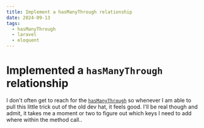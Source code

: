 ```yaml
---
title: Implement a hasManyThrough relationship
date: 2024-09-13
tags:
  - hasManyThrough
  - laravel
  - eloquent
---
```

# Implemented a `hasManyThrough` relationship 
I don't often get to reach for the [`hasManyThrough`](https://laravel.com/docs/11.x/eloquent-relationships#has-many-through) so whenever I am able to pull this little trick out of the old dev hat, it feels good. I'll be real though and admit, it takes me a moment or two to figure out which keys I need to add where within the method call.. 